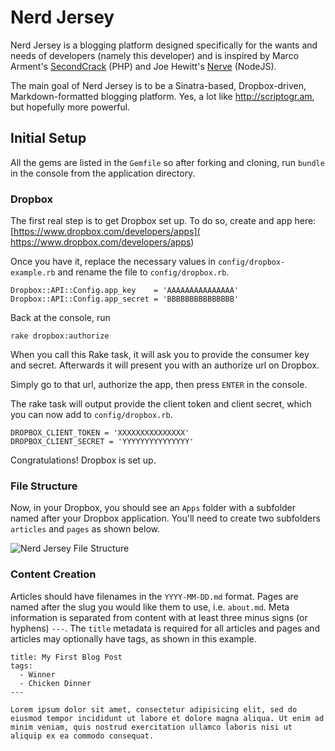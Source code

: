 # Nerd Jersey

Nerd Jersey is a blogging platform designed specifically for the wants and needs of developers (namely this developer) and is inspired by Marco Arment's [SecondCrack](http://github.com/marcoarment/secondcrack) (PHP) and Joe Hewitt's [Nerve](http://github.com/joehewitt/nerve) (NodeJS).

The main goal of Nerd Jersey is to be a Sinatra-based, Dropbox-driven, Markdown-formatted blogging platform. Yes, a lot like http://scriptogr.am, but hopefully more powerful.

## Initial Setup

All the gems are listed in the `Gemfile` so after forking and cloning, run `bundle` in the console from the application directory.

### Dropbox

The first real step is to get Dropbox set up. To do so, create and app here: [https://www.dropbox.com/developers/apps]( https://www.dropbox.com/developers/apps)

Once you have it, replace the necessary values in `config/dropbox-example.rb` and rename the file to `config/dropbox.rb`.

    Dropbox::API::Config.app_key    = 'AAAAAAAAAAAAAAA'
    Dropbox::API::Config.app_secret = 'BBBBBBBBBBBBBBB'

Back at the console, run

    rake dropbox:authorize

When you call this Rake task, it will ask you to provide the consumer key and secret. Afterwards it will present you with an authorize url on Dropbox.

Simply go to that url, authorize the app, then press `ENTER` in the console.

The rake task will output provide the client token and client secret, which you can now add to `config/dropbox.rb`.

    DROPBOX_CLIENT_TOKEN = 'XXXXXXXXXXXXXXX'
    DROPBOX_CLIENT_SECRET = 'YYYYYYYYYYYYYYY'

Congratulations! Dropbox is set up.

### File Structure

Now, in your Dropbox, you should see an `Apps` folder with a subfolder named after your Dropbox application. You'll need to create two subfolders `articles` and `pages` as shown below.

![Nerd Jersey File Structure](http://nerdjersey.s3.amazonaws.com/images/Nerd%20Jersey%20File%20Structure.png)

### Content Creation

Articles should have filenames in the `YYYY-MM-DD.md` format. Pages are named after the slug you would like them to use, i.e. `about.md`. Meta information is separated from content with at least three minus signs (or hyphens) `---`. The `title` metadata is required for all articles and pages and articles may optionally have tags, as shown in this example.

    title: My First Blog Post
    tags:
      - Winner
      - Chicken Dinner
    ---
    
    Lorem ipsum dolor sit amet, consectetur adipisicing elit, sed do eiusmod tempor incididunt ut labore et dolore magna aliqua. Ut enim ad minim veniam, quis nostrud exercitation ullamco laboris nisi ut aliquip ex ea commodo consequat.

